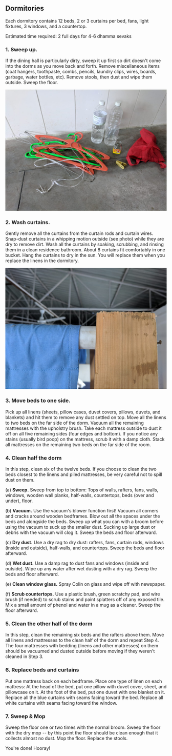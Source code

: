 
## Dormitories

Each dormitory contains 12 beds, 2 or 3 curtains per bed, fans, light fixtures, 3 windows, and a countertop.

Estimated time required: 2 full days for 4-6 dhamma sevaks

### 1. Sweep up.

If the dining hall is particularly dirty, sweep it up first so dirt doesn't come into the dorms as you move back and forth. Remove miscellaneous items (coat hangers, toothpaste, combs, pencils, laundry clips, wires, boards, garbage, water bottles, etc). Remove stools, then dust and wipe them outside. Sweep the floor.

![Miscellaneous items](images/deep-clean/miscellaneous.jpeg "Miscellaneous items")

### 2. Wash curtains.

Gently remove all the curtains from the curtain rods and curtain wires. Snap-dust curtains in a whipping motion outside (see photo) while they are dry to remove dirt. Wash all the curtains by soaking, scrubbing, and rinsing them in a clean residence bathroom. About 8 curtains fit comfortably in one bucket. Hang the curtains to dry in the sun. You will replace them when you replace the linens in the dormitory.

![](images/deep-clean/curtain1.jpeg "Curtain")

### 3. Move beds to one side.

Pick up all linens (sheets, pillow cases, duvet covers, pillows, duvets, and blankets) and hit them to remove any dust settled on top. Move all the linens to two beds on the far side of the dorm. Vacuum all the remaining mattresses with the upholstry brush. Take each mattress outside to dust it off on all five remaining sides (four edges and bottom). If you notice any stains (usually bird poop) on the mattress, scrub it with a damp cloth. Stack all mattresses on the remaining two beds on the far side of the room.

### 4. Clean half the dorm

In this step, clean six of the twelve beds. If you choose to clean the two beds closest to the linens and piled mattresses, be very careful not to spill dust on them.

   (a) **Sweep.** Sweep from top to bottom: Tops of walls, rafters, fans, walls, windows, wooden wall planks, half-walls, countertops, beds (over and under), floor.

   (b) **Vacuum.** Use the vacuum's blower function first! Vacuum all corners and cracks around wooden bedframes. Blow out all the spaces under the beds and alongside the beds. Sweep up what you can with a broom before using the vacuum to suck up the smaller dust. Sucking up large dust or debris with the vacuum will clog it. Sweep the beds and floor afterward.

   (c) **Dry dust.** Use a dry rag to dry dust: rafters, fans, curtain rods, windows (inside and outside), half-walls, and countertops. Sweep the beds and floor afterward.

   (d) **Wet dust.** Use a damp rag to dust fans and windows (inside and outside). Wipe up any water after wet dusting with a dry rag. Sweep the beds and floor afterward.

   (e) **Clean window glass.** Spray Colin on glass and wipe off with newspaper.

   (f) **Scrub countertops.** Use a plastic brush, green scratchy pad, and wire brush (if needed) to scrub stains and paint splatters off of any exposed tile. Mix a small amount of phenol and water in a mug as a cleaner. Sweep the floor afterward.

### 5. Clean the other half of the dorm

In this step, clean the remaining six beds and the rafters above them. Move all linens and mattresses to the clean half of the dorm and repeat Step 4. The four mattresses with bedding (linens and other mattresses) on them should be vacuumed and dusted outside before moving if they weren't cleaned in Step 3.

### 6. Replace beds and curtains

Put one mattress back on each bedframe. Place one type of linen on each mattress: At the head of the bed, put one pillow with duvet cover, sheet, and pillowcase on it. At the foot of the bed, put one duvet with one blanket on it. Replace all the blue curtains with seams facing toward the bed. Replace all white curtains with seams facing toward the window.

### 7. Sweep & Mop

Sweep the floor one or two times with the normal broom. Sweep the floor with the dry mop -- by this point the floor should be clean enough that it collects almost no dust. Mop the floor. Replace the stools.

You're done! Hooray!
